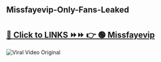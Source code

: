 
 ## Missfayevip-Only-Fans-Leaked

# <h2><a href="https://clipsfans.com/Missfayevip&ref=git">🔗 Click to LINKS ⏩⏩ 👉 🟢 Missfayevip </a></h2>

<a href="https://clipsfans.com/Missfayevip&ref=git" rel="nofollow" data-target="animated-image.originalLink"><img src="https://i.ibb.co.com/xMMVF88/686577567.gif" alt="Viral Video Original" style="max-width: 100%; display: inline-block;" data-target="animated-image.originalImage"></a>
